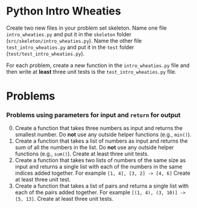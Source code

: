 # Python Intro Wheaties

Create two new files in your problem set skeleton. Name one file
`intro_wheaties.py` and put it in the `skeleton` folder
(`src/skeleton/intro_wheaties.py`). Name the other file `test_intro_wheaties.py`
and put it in the `test` folder (`test/test_intro_wheaties.py`).

For each problem, create a new function in the `intro_wheaties.py` file and
then write at **least** three unit tests is the `test_intro_wheaties.py` file.

# Problems

### Problems using **parameters** for input and `return` for output

0. Create a function that takes three numbers as input and returns the smallest
   number. Do **not** use any outside helper functions (e.g., `min()`).
1. Create a function that takes a list of numbers as input and returns the sum
   of all the numbers in the list. Do **not** use any outside helper functions
   (e.g., `sum()`). Create at least three unit tests.
2. Create a function that takes two lists of numbers of the same size as input
   and returns a single list with each of the numbers in the same indices added
   together. For example `[1, 4], [3, 2] -> [4, 6]` Create at least three unit
   test.
3. Create a function that takes a list of pairs and returns a single list with
   each of the pairs added together. For example `[(1, 4), (3, 10)] -> [5, 13]`.
   Create at least three unit tests.
